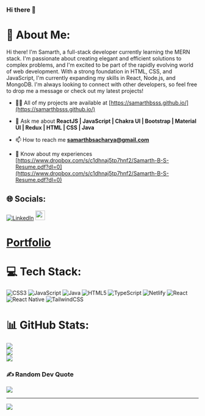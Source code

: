 ### Hi there 👋


<!-- **samarthbsss/samarthbsss** is a ✨ _special_ ✨ repository because its `README.md` (this file) appears on your GitHub profile. -->

# 💫 About Me:
  Hi there! I'm Samarth, a full-stack developer currently learning the MERN stack. I'm passionate about creating elegant and efficient solutions to complex problems, and I'm excited to be part of the rapidly evolving world of web development. With a strong foundation in HTML, CSS, and JavaScript, I'm currently expanding my skills in React, Node.js, and MongoDB.
I'm always looking to connect with other developers, so feel free to drop me a message or check out my latest projects!

- 👨‍💻 All of my projects are available at [https://samarthbsss.github.io/](https://samarthbsss.github.io/)
  
- 💬 Ask me about **ReactJS | JavaScript | Chakra UI | Bootstrap | Material UI | Redux | HTML | CSS | Java**

- 📫 How to reach me **samarthbsacharya@gmail.com**

- 📄 Know about my experiences [https://www.dropbox.com/s/c1dhnaj5tp7hnf2/Samarth-B-S-Resume.pdf?dl=0](https://www.dropbox.com/s/c1dhnaj5tp7hnf2/Samarth-B-S-Resume.pdf?dl=0)


## 🌐 Socials:
[![LinkedIn](https://img.shields.io/badge/LinkedIn-%230077B5.svg?logo=linkedin&logoColor=white)](https://linkedin.com/in/samarthbsacharya/) 
 <img src="https://img.shields.io/static/v1?message=Gmail&logo=gmail&label=&color=D14836&logoColor=white&labelColor=&style=for-the-badge" height="25" alt="gmail logo"  />

# [Portfolio](https://samarthbsss.github.io/)

# 💻 Tech Stack:
![CSS3](https://img.shields.io/badge/css3-%231572B6.svg?style=for-the-badge&logo=css3&logoColor=white) ![JavaScript](https://img.shields.io/badge/javascript-%23323330.svg?style=for-the-badge&logo=javascript&logoColor=%23F7DF1E) ![Java](https://img.shields.io/badge/java-%23ED8B00.svg?style=for-the-badge&logo=java&logoColor=white) ![HTML5](https://img.shields.io/badge/html5-%23E34F26.svg?style=for-the-badge&logo=html5&logoColor=white) ![TypeScript](https://img.shields.io/badge/typescript-%23007ACC.svg?style=for-the-badge&logo=typescript&logoColor=white) ![Netlify](https://img.shields.io/badge/netlify-%23000000.svg?style=for-the-badge&logo=netlify&logoColor=#00C7B7) ![React](https://img.shields.io/badge/react-%2320232a.svg?style=for-the-badge&logo=react&logoColor=%2361DAFB) ![React Native](https://img.shields.io/badge/react_native-%2320232a.svg?style=for-the-badge&logo=react&logoColor=%2361DAFB) ![TailwindCSS](https://img.shields.io/badge/tailwindcss-%2338B2AC.svg?style=for-the-badge&logo=tailwind-css&logoColor=white)

# 📊 GitHub Stats:
![](https://github-readme-stats.vercel.app/api?username=samarthbsss&theme=dark&hide_border=true&include_all_commits=false&count_private=true)<br/>
![](https://github-readme-streak-stats.herokuapp.com/?user=samarthbsss&theme=dark&hide_border=true)<br/>
![](https://github-readme-stats.vercel.app/api/top-langs/?username=samarthbsss&theme=dark&hide_border=true&include_all_commits=false&count_private=true&layout=compact)


### ✍️ Random Dev Quote
![](https://quotes-github-readme.vercel.app/api?type=horizontal&theme=radical)

---
[![](https://visitcount.itsvg.in/api?id=samarthbsss&icon=0&color=0)](https://visitcount.itsvg.in)

<!-- Proudly created with GPRM ( https://gprm.itsvg.in ) -->
